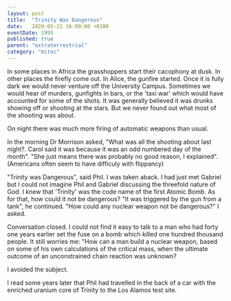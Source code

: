 ```yaml
---
layout: post
title:  "Trinity Was Dangerous"
date:   2020-05-21 16:00:00 +0100
eventDate: 1995
published: true
parent: "extraterrestrial"
category: "mitoc"
---
```


In some places in Africa the grasshoppers start their cacophony at dusk. In other places the firefly come out. In Alice, the gunfire started. Once it is fully dark we would never venture off the University Campus. Sometimes we would hear of murders, gunfights in bars, or the 'taxi war' which would have accounted for some of the shots. It was generally believed it was drunks showing off or shooting at the stars. But we never found out what most of the shooting was about.

On night there was much more firing of automatic weapons than usual.

In the morning Dr Morrison asked, "What was all the shooting about last night?. Carol said it was because it was an odd numbered day of the month". "She just means there was probably no good reason, I explained". (Americans often seem to have difficuly with flippancy)

"Trinity was Dangerous", said Phil. I was taken aback. I had just met Gabriel but I could not imagine Phil and Gabriel discussing the threefold nature of God. I knew that 'Trinity' was the code name of the first Atomic Bomb. As for that, how could it not be dangerous? "It was triggered by the gun from a tank", he continued. "How could any nuclear weapon not be dangerous?" I asked. 

Conversation closed. I could not find it easy to talk to a man who had forty one years earlier set the fuse on a bomb which killed one hundred thousand people. It still worries me: "How can a man build a nuclear weapon, based on some of his own calculations of the critical mass, when the ultimate outcome of an unconstrained chain reaction was unknown? 

I avoided the subject.

I read some years later that Phil had travelled in the back of a car with the enriched uranium core of Trinity to the Los Alamos test site.
